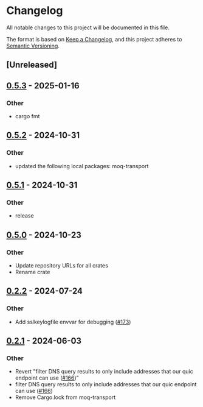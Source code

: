 # Changelog
All notable changes to this project will be documented in this file.

The format is based on [Keep a Changelog](https://keepachangelog.com/en/1.0.0/),
and this project adheres to [Semantic Versioning](https://semver.org/spec/v2.0.0.html).

## [Unreleased]

## [0.5.3](https://github.com/englishm/moq-rs/compare/moq-native-ietf-v0.5.2...moq-native-ietf-v0.5.3) - 2025-01-16

### Other

- cargo fmt

## [0.5.2](https://github.com/englishm/moq-rs/compare/moq-native-ietf-v0.5.1...moq-native-ietf-v0.5.2) - 2024-10-31

### Other

- updated the following local packages: moq-transport

## [0.5.1](https://github.com/englishm/moq-rs/compare/moq-native-ietf-v0.5.0...moq-native-ietf-v0.5.1) - 2024-10-31

### Other

- release

## [0.5.0](https://github.com/englishm/moq-rs/releases/tag/moq-native-ietf-v0.5.0) - 2024-10-23

### Other

- Update repository URLs for all crates
- Rename crate

## [0.2.2](https://github.com/kixelated/moq-rs/compare/moq-native-v0.2.1...moq-native-v0.2.2) - 2024-07-24

### Other
- Add sslkeylogfile envvar for debugging ([#173](https://github.com/kixelated/moq-rs/pull/173))

## [0.2.1](https://github.com/kixelated/moq-rs/compare/moq-native-v0.2.0...moq-native-v0.2.1) - 2024-06-03

### Other
- Revert "filter DNS query results to only include addresses that our quic endpoint can use ([#166](https://github.com/kixelated/moq-rs/pull/166))"
- filter DNS query results to only include addresses that our quic endpoint can use ([#166](https://github.com/kixelated/moq-rs/pull/166))
- Remove Cargo.lock from moq-transport
